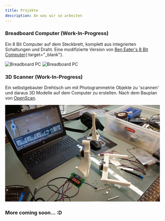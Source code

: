 ```yaml
---
title: Projekte
description: An was wir so arbeiten
---
```


### Breadboard Computer (Work-In-Progress)

Ein 8 Bit Computer auf dem Steckbrett, komplett aus integrierten Schaltungen und Draht.
Eine modifizierte Version von [Ben Eater's 8 Bit Computer](https://eater.net/8bit/){:target="_blank"}.

![Breadboard PC](/images/projects/breadboardpc_2.jpg)
![Breadboard PC](/images/projects/breadboardpc_1.jpg)

### 3D Scanner (Work-In-Progress)

Ein selbstgebauter Drehtisch um mit Photogrammetrie Objekte zu 'scannen' und daraus 3D Modelle auf dem Computer zu erstellen.
Nach dem Bauplan von [OpenScan](https://www.openscan.eu/).

![3D Scanner](/images/projects/3dscanner_1.jpg)

### More coming soon... :D
